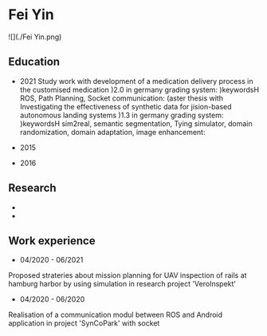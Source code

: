 # Fei Yin

![](./Fei Yin.png)

## Education

* 2021
Study work with development of a medication delivery process in the customised
medication )2.0 in germany grading system: )keywordsH ROS, Path Planning,
Socket communication:
(aster thesis with Investigating the effectiveness of synthetic data for jision-based autonomous landing systems )1.3 in germany grading system: )keywordsH sim2real, semantic segmentation, Tying simulator, domain randomization,
domain adaptation, image enhancement:

* 2015

* 2016

## Research

*

*

## Work experience

* 04/2020 - 06/2021

Proposed strateries about mission planning for UAV inspection of rails at hamburg harbor by using simulation in research project 'VeroInspekt'

* 04/2020 - 06/2020

Realisation of a communication modul between ROS and Android application in project 'SynCoPark' with socket
